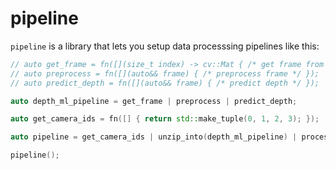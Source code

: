 # pipeline

`pipeline` is a library that lets you setup data processsing pipelines like this:

```cpp
// auto get_frame = fn([](size_t index) -> cv::Mat { /* get frame from camera */ });
// auto preprocess = fn([](auto&& frame) { /* preprocess frame */ });
// auto predict_depth = fn([](auto&& frame) { /* predict depth */ });

auto depth_ml_pipeline = get_frame | preprocess | predict_depth;

auto get_camera_ids = fn([] { return std::make_tuple(0, 1, 2, 3); });

auto pipeline = get_camera_ids | unzip_into(depth_ml_pipeline) | process_results;

pipeline();
```